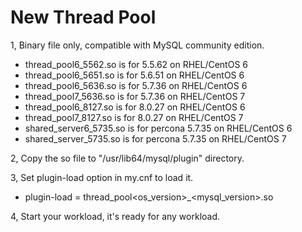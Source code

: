 # New Thread Pool

1, Binary file only, compatible with MySQL community edition.

- thread_pool6_5562.so is for 5.5.62 on RHEL/CentOS 6
- thread_pool6_5651.so is for 5.6.51 on RHEL/CentOS 6
- thread_pool6_5636.so is for 5.7.36 on RHEL/CentOS 6
- thread_pool7_5636.so is for 5.7.36 on RHEL/CentOS 7
- thread_pool6_8127.so is for 8.0.27 on RHEL/CentOS 6
- thread_pool7_8127.so is for 8.0.27 on RHEL/CentOS 7
- shared_server6_5735.so is for percona 5.7.35 on RHEL/CentOS 6
- shared_server_5735.so is for percona 5.7.35 on RHEL/CentOS 7

2, Copy the so file to "/usr/lib64/mysql/plugin" directory.

3, Set plugin-load option in my.cnf to load it.

- plugin-load = thread_pool<os_version>_<mysql_version>.so

4, Start your workload, it's ready for any workload.
